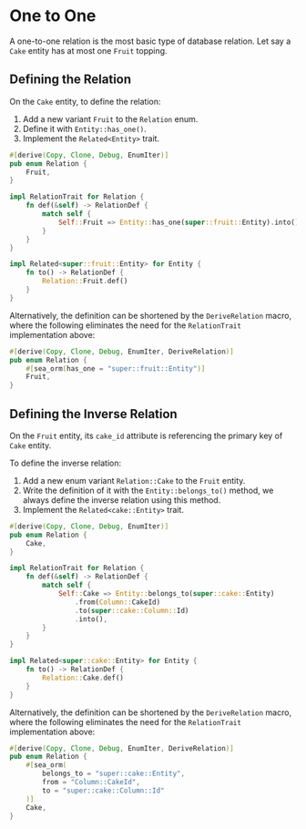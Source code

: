 # One to One

A one-to-one relation is the most basic type of database relation. Let say a `Cake` entity has at most one `Fruit` topping.

## Defining the Relation

On the `Cake` entity, to define the relation:
1. Add a new variant `Fruit` to the `Relation` enum.
1. Define it with `Entity::has_one()`.
1. Implement the `Related<Entity>` trait.

```rust {3,9,14} title="entity/cake.rs"
#[derive(Copy, Clone, Debug, EnumIter)]
pub enum Relation {
    Fruit,
}

impl RelationTrait for Relation {
    fn def(&self) -> RelationDef {
        match self {
            Self::Fruit => Entity::has_one(super::fruit::Entity).into(),
        }
    }
}

impl Related<super::fruit::Entity> for Entity {
    fn to() -> RelationDef {
        Relation::Fruit.def()
    }
}
```

Alternatively, the definition can be shortened by the `DeriveRelation` macro,
where the following eliminates the need for the `RelationTrait` implementation above:

```rust
#[derive(Copy, Clone, Debug, EnumIter, DeriveRelation)]
pub enum Relation {
    #[sea_orm(has_one = "super::fruit::Entity")]
    Fruit,
}
```

## Defining the Inverse Relation

On the `Fruit` entity, its `cake_id` attribute is referencing the primary key of `Cake` entity.

To define the inverse relation:
1. Add a new enum variant `Relation::Cake` to the `Fruit` entity.
1. Write the definition of it with the `Entity::belongs_to()` method, we always define the inverse relation using this method.
1. Implement the `Related<cake::Entity>` trait.

```rust title="entity/fruit.rs"
#[derive(Copy, Clone, Debug, EnumIter)]
pub enum Relation {
    Cake,
}

impl RelationTrait for Relation {
    fn def(&self) -> RelationDef {
        match self {
            Self::Cake => Entity::belongs_to(super::cake::Entity)
                .from(Column::CakeId)
                .to(super::cake::Column::Id)
                .into(),
        }
    }
}

impl Related<super::cake::Entity> for Entity {
    fn to() -> RelationDef {
        Relation::Cake.def()
    }
}
```

Alternatively, the definition can be shortened by the `DeriveRelation` macro,
where the following eliminates the need for the `RelationTrait` implementation above:

```rust
#[derive(Copy, Clone, Debug, EnumIter, DeriveRelation)]
pub enum Relation {
    #[sea_orm(
        belongs_to = "super::cake::Entity",
        from = "Column::CakeId",
        to = "super::cake::Column::Id"
    )]
    Cake,
}
```

